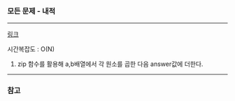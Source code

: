 ### 모든 문제 - 내적
___

[링크](https://programmers.co.kr/learn/courses/30/lessons/70128?language=python3)

시간복잡도 : O(N)

1. zip 함수를 활용해 a,b배열에서 각 원소를 곱한 다음 answer값에 더한다.
___
### 참고
